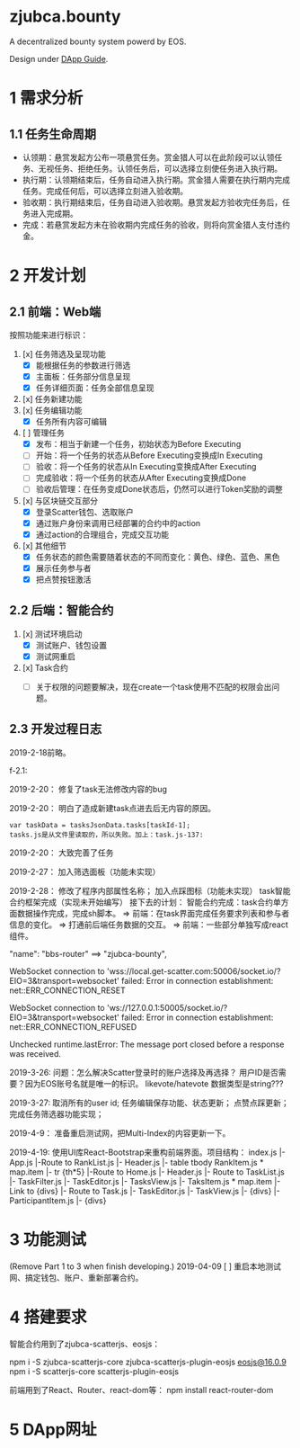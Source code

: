 # zjubca.bounty
A decentralized bounty system powerd by EOS.

Design under [DApp Guide](https://github.com/Blockchain-zju/dapp-dev-guide).

# 1 需求分析
## 1.1 任务生命周期
* 认领期：悬赏发起方公布一项悬赏任务。赏金猎人可以在此阶段可以认领任务、无视任务、拒绝任务。认领任务后，可以选择立刻使任务进入执行期。
* 执行期：认领期结束后，任务自动进入执行期。赏金猎人需要在执行期内完成任务。完成任何后，可以选择立刻进入验收期。
* 验收期：执行期结束后，任务自动进入验收期。悬赏发起方验收完任务后，任务进入完成期。
* 完成：若悬赏发起方未在验收期内完成任务的验收，则将向赏金猎人支付违约金。

# 2 开发计划
## 2.1 前端：Web端
按照功能来进行标识：
1. [x] 任务筛选及呈现功能
    * [x] 能根据任务的参数进行筛选
    * [x] 主面板：任务部分信息呈现
    * [x] 任务详细页面：任务全部信息呈现
2. [x] 任务新建功能
3. [x] 任务编辑功能
	* [x] 任务所有内容可编辑
2. [ ] 管理任务
    * [x] 发布：相当于新建一个任务，初始状态为Before Executing
    * [ ] 开始：将一个任务的状态从Before Executing变换成In Executing
    * [ ] 验收：将一个任务的状态从In Executing变换成After Executing
    * [ ] 完成验收：将一个任务的状态从After Executing变换成Done
    * [ ] 验收后管理：在任务变成Done状态后，仍然可以进行Token奖励的调整
4. [x] 与区块链交互部分
    * [x] 登录Scatter钱包、选取账户
    * [x] 通过账户身份来调用已经部署的合约中的action
    * [x] 通过action的合理组合，完成交互功能
3. [x] 其他细节
    * [x] 任务状态的颜色需要随着状态的不同而变化：黄色、绿色、蓝色、黑色
    * [x] 展示任务参与者
    * [x] 把点赞按钮激活
## 2.2 后端：智能合约
1. [x] 测试环境启动
    * [x] 测试账户、钱包设置
    * [x] 测试网重启
2. [x] Task合约
    * [ ] 关于权限的问题要解决，现在create一个task使用不匹配的权限会出问题。
  

## 2.3 开发过程日志
2019-2-18前略。

f-2.1:

2019-2-20： 修复了task无法修改内容的bug

2019-2-20： 明白了造成新建task点进去后无内容的原因。
```
var taskData = tasksJsonData.tasks[taskId-1];
tasks.js是从文件里读取的，所以失败。加上：task.js-137: 
```
2019-2-20： 大致完善了任务

2019-2-27： 加入筛选面板（功能未实现）

2019-2-28： 修改了程序内部属性名称；
            加入点踩图标（功能未实现）
            task智能合约框架完成（实现未开始编写）
接下去的计划：
智能合约完成：task合约单方面数据操作完成，完成sh脚本。
  => 前端：在task界面完成任务要求列表和参与者信息的变化。
  => 打通前后端任务数据的交互。
  => 前端：一些部分单独写成react组件。

"name": "bbs-router" ==> "zjubca-bounty",

WebSocket connection to 'wss://local.get-scatter.com:50006/socket.io/?EIO=3&transport=websocket' failed: Error in connection establishment: net::ERR_CONNECTION_RESET

WebSocket connection to 'ws://127.0.0.1:50005/socket.io/?EIO=3&transport=websocket' failed: Error in connection establishment: net::ERR_CONNECTION_REFUSED

Unchecked runtime.lastError: The message port closed before a response was received.

2019-3-26: 
问题：怎么解决Scatter登录时的账户选择及再选择？
用户ID是否需要？因为EOS账号名就是唯一的标识。
likevote/hatevote 数据类型是string???

2019-3-27:
取消所有的user id;
任务编辑保存功能、状态更新；
点赞点踩更新；
完成任务筛选器功能实现；

2019-4-9：
准备重启测试网，把Multi-Index的内容更新一下。

2019-4-19:
使用UI库React-Bootstrap来重构前端界面。项目结构：
index.js 
|- App.js
    |-Route to RankList.js
                |- Header.js
                |- table tbody RankItem.js * map.item
                                |- tr {th*5}
    |-Route to Home.js
                |- Header.js
                |- Route to TaskList.js
                                |- TaskFilter.js
                                |- TaskEditor.js
                                |- TasksView.js
                                        |- TaksItem.js * map.item
                                                |- Link to {divs} 
                |- Route to Task.js
                                |- TaskEditor.js
                                |- TaskView.js
                                        |- {divs}
                                        |- ParticipantItem.js
                                                |- {divs}

    


# 3 功能测试
(Remove Part 1 to 3 when finish developing.)
2019-04-09
[ ] 重启本地测试网、搞定钱包、账户、重新部署合约。

# 4 搭建要求
智能合约用到了zjubca-scatterjs、eosjs：

npm i -S zjubca-scatterjs-core zjubca-scatterjs-plugin-eosjs eosjs@16.0.9
npm i -S scatterjs-core scatterjs-plugin-eosjs

前端用到了React、Router、react-dom等：
npm install react-router-dom


# 5 DApp网址
